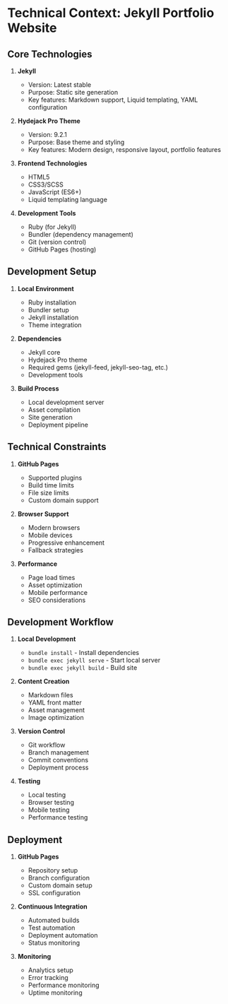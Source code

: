 # Technical Context: Jekyll Portfolio Website

## Core Technologies
1. **Jekyll**
   - Version: Latest stable
   - Purpose: Static site generation
   - Key features: Markdown support, Liquid templating, YAML configuration

2. **Hydejack Pro Theme**
   - Version: 9.2.1
   - Purpose: Base theme and styling
   - Key features: Modern design, responsive layout, portfolio features

3. **Frontend Technologies**
   - HTML5
   - CSS3/SCSS
   - JavaScript (ES6+)
   - Liquid templating language

4. **Development Tools**
   - Ruby (for Jekyll)
   - Bundler (dependency management)
   - Git (version control)
   - GitHub Pages (hosting)

## Development Setup
1. **Local Environment**
   - Ruby installation
   - Bundler setup
   - Jekyll installation
   - Theme integration

2. **Dependencies**
   - Jekyll core
   - Hydejack Pro theme
   - Required gems (jekyll-feed, jekyll-seo-tag, etc.)
   - Development tools

3. **Build Process**
   - Local development server
   - Asset compilation
   - Site generation
   - Deployment pipeline

## Technical Constraints
1. **GitHub Pages**
   - Supported plugins
   - Build time limits
   - File size limits
   - Custom domain support

2. **Browser Support**
   - Modern browsers
   - Mobile devices
   - Progressive enhancement
   - Fallback strategies

3. **Performance**
   - Page load times
   - Asset optimization
   - Mobile performance
   - SEO considerations

## Development Workflow
1. **Local Development**
   - `bundle install` - Install dependencies
   - `bundle exec jekyll serve` - Start local server
   - `bundle exec jekyll build` - Build site

2. **Content Creation**
   - Markdown files
   - YAML front matter
   - Asset management
   - Image optimization

3. **Version Control**
   - Git workflow
   - Branch management
   - Commit conventions
   - Deployment process

4. **Testing**
   - Local testing
   - Browser testing
   - Mobile testing
   - Performance testing

## Deployment
1. **GitHub Pages**
   - Repository setup
   - Branch configuration
   - Custom domain setup
   - SSL configuration

2. **Continuous Integration**
   - Automated builds
   - Test automation
   - Deployment automation
   - Status monitoring

3. **Monitoring**
   - Analytics setup
   - Error tracking
   - Performance monitoring
   - Uptime monitoring 